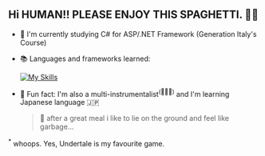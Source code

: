 ## Hi HUMAN!! PLEASE ENJOY THIS SPAGHETTI. 🍝💀

- :school: I'm currently studying C# for ASP/.NET Framework (Generation Italy's Course)
<!--- :construction: Currently learning ![image](https://img.shields.io/badge/Kotlin-B125EA?style=for-the-badge&logo=kotlin&logoColor=white) in my pastime-->
- :books: Languages and frameworks learned:
  
  [![My Skills](https://skillicons.dev/icons?i=java,cs,js,jquery,bootstrap,sass,mysql,powershell,azure,docker&theme=light)](https://skillicons.dev)
  <!--Java, C#, Javascript, Powershell, jQuery, Bootstrap, SASS-->
- :dizzy: Fun fact: I'm also a multi-instrumentalist<sup>(🎸🥁🎹)</sup> and I'm learning Japanese language 🇯🇵
 
  > 👻 after a great meal i like to lie on the ground and feel like garbage...

<sup>*</sup> whoops. Yes, Undertale is my favourite game.
<!--
**skybru/skybru** is a ✨ _special_ ✨ repository because its `README.md` (this file) appears on your GitHub profile.

Here are some ideas to get you started:

- 🔭 I’m currently working on ...
- 🌱 I’m currently learning ...
- 👯 I’m looking to collaborate on ...
- 🤔 I’m looking for help with ...
- 💬 Ask me about ...
- 📫 How to reach me: ...
- 😄 Pronouns: ...
- ⚡ Fun fact: ...
-->
